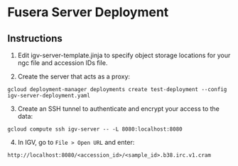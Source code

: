 # Fusera Server Deployment

## Instructions

1. Edit igv-server-template.jinja to specify object storage locations for your ngc file and accession IDs file. 

2. Create the server that acts as a proxy:
```shell
gcloud deployment-manager deployments create test-deployment --config igv-server-deployment.yaml
```

3. Create an SSH tunnel to authenticate and encrypt your access to the data:
```shell
gcloud compute ssh igv-server -- -L 8080:localhost:8080
```
4. In IGV, go to `File > Open URL` and enter:
```
http://localhost:8080/<accession_id>/<sample_id>.b38.irc.v1.cram
```

